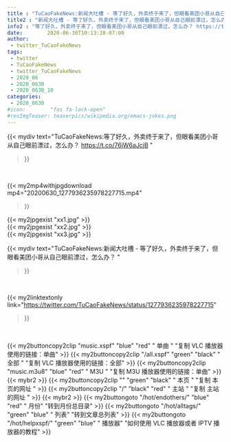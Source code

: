 ```yaml
---
title : "TuCaoFakeNews:新闻大吐槽 - 等了好久，外卖终于来了，但眼看美团小哥从自己眼前漂过，怎么办？ "
title2 : "新闻大吐槽 - 等了好久，外卖终于来了，但眼看美团小哥从自己眼前漂过，怎么办？ "
info2 : "等了好久，外卖终于来了，但眼看美团小哥从自己眼前漂过，怎么办？ https://t.co/76jW6aJcjB "
date:        2020-06-30T10:13:28-07:00
author:
 - twitter_TuCaoFakeNews
tags:
 - twitter
 - TuCaoFakeNews
 - twitter_TuCaoFakeNews
 - 2020_06
 - 2020_0630
 - 2020_0630_10
categories:
 - 2020_0630
#icon:        "fas fa-lock-open"
#resImgTeaser: teaserpics/wikipedia.org/emacs-jokes.png
---
```


{{< mydiv text="TuCaoFakeNews:等了好久，外卖终于来了，但眼看美团小哥从自己眼前漂过，怎么办？ https://t.co/76jW6aJcjB "
>}}
<br>


{{< my2mp4withjpgdownload mp4="20200630_1277936235978227715.mp4"
>}}

{{< my2jpgexist "xx1.jpg" >}}<br>
{{< my2jpgexist "xx2.jpg" >}}<br>
{{< my2jpgexist "xx3.jpg" >}}<br>



{{< mydiv text="TuCaoFakeNews:新闻大吐槽 - 等了好久，外卖终于来了，但眼看美团小哥从自己眼前漂过，怎么办？ "
>}}
<br>

{{< my2linktextonly link="https://twitter.com/TuCaoFakeNews/status/1277936235978227715"
>}}


<br>

{{< my2buttoncopy2clip "music.xspf"        "blue"   "red"    " 单曲 "  "复制 VLC 播放器使用的链接：单曲" >}} {{< my2buttoncopy2clip "/all.xspf"         "green"  "black"  " 全部 "  "复制 VLC 播放器使用的链接：全部" >}} {{< my2buttoncopy2clip "music.m3u8"        "blue"   "red"    " M3U  "    "复制 M3U 播放器使用的链接：单曲" >}} {{< mybr2 >}} {{< my2buttoncopy2clip ""                  "green"  "black"  " 本页 "    "复制 本页的网址 " >}} {{< my2buttoncopy2clip "/"                 "black"  "red"    " 主站 "    "复制 主站的网址 " >}} {{< mybr2 >}} {{< my2buttongoto      "/hot/endothers/"   "blue"   "red"    " 月份"   "转到月份总目录" >}} {{< my2buttongoto      "/hot/alltags/"     "green"  "blue"   " 列表"   "转到文章总列表" >}} {{< my2buttongoto      "/hot/helpxspf/"    "green"  "blue"   " 播放器" "如何使用 VLC 播放器或者 IPTV 播放器的教程" >}} 
